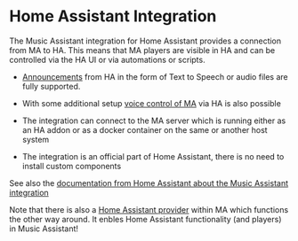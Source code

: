 # Home Assistant Integration

The Music Assistant integration for Home Assistant provides a connection from MA to HA. This means that MA players are visible in HA and can be controlled via the HA UI or via automations or scripts.

- [Announcements](announcements.md) from HA in the form of Text to Speech or audio files are fully supported.

- With some additional setup [voice control of MA](voice.md) via HA is also possible

- The integration can connect to the MA server which is running either as an HA addon or as a docker container on the same or another host system

- The integration is an official part of Home Assistant, there is no need to install custom components

See also the [documentation from Home Assistant about the Music Assistant integration](https://www.home-assistant.io/integrations/music_assistant/)

Note that there is also a [Home Assistant provider](../player-support/ha.md) within MA which functions the other way around. It enbles Home Assistant functionality (and players) in Music Assistant!
